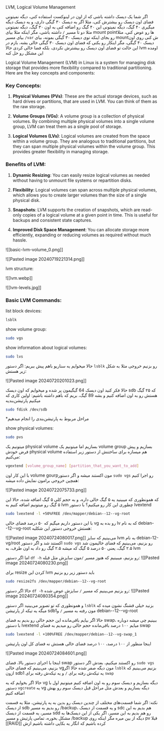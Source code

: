 LVM, Logical Volume Management

اگر شما یک دیسک داشته باشی که از اون در لینوکست استفاده کنی، دیگه نمیتونی فضای اون دیسک رو بیشترش کنی، مثلا اگر یه دیسک ۳۰ گیگی داری، و یه دیسک دیگه میگیری ۴۰ گیگ، دیگه نمیتونی این ۴۰ گیگ رو اضافه کنی به اون ۳۰ گیگ، دیگه نمیتونی مثلا دو تا مسیر `/` داشته باشی، مگر اینکه مثلا بیای mount pointها رو عوض کنی، مثلا بیای مسیر `/var` رو بجای اینکه توی دیسک ۳۰ گیگی بمونه، بیای mountش کنی روی اون دیسک ۴۰ گیگی، مگر اینکار رو بکنی که فضای اون دیسک ۳۰ گیگی خالی بشه، بازم در این حالت تو فضای اون دیسک رو بیشترش نکردی، بلکه فضا خالی کردی
حالا lvm اومده این مشکل رو حل کنه

Logical Volume Management (LVM) in Linux is a system for managing disk storage that provides more flexibility compared to traditional partitioning. Here are the key concepts and components:

### Key Concepts:

1. **Physical Volumes (PVs)**: These are the actual storage devices, such as hard drives or partitions, that are used in LVM. You can think of them as the raw storage.
    
2. **Volume Groups (VGs)**: A volume group is a collection of physical volumes. By combining multiple physical volumes into a single volume group, LVM can treat them as a single pool of storage.
    
3. **Logical Volumes (LVs)**: Logical volumes are created from the space within a volume group. They are analogous to traditional partitions, but they can span multiple physical volumes within the volume group. This provides greater flexibility in managing storage.
    

### Benefits of LVM:

1. **Dynamic Resizing**: You can easily resize logical volumes as needed without having to unmount file systems or repartition disks.
    
2. **Flexibility**: Logical volumes can span across multiple physical volumes, which allows you to create larger volumes than the size of a single physical disk.
    
3. **Snapshots**: LVM supports the creation of snapshots, which are read-only copies of a logical volume at a given point in time. This is useful for backups and consistent state captures.
    
4. **Improved Disk Space Management**: You can allocate storage more efficiently, expanding or reducing volumes as required without much hassle.

![[basic-lvm-volume_0.png]]


![[Pasted image 20240719221314.png]]


lvm structure:

![[lvm.webp]]

![[lvm-levels.jpg]]


### Basic LVM Commands:

list block devices:
```sh
lsblk
```

show volume group:
``` sh
sudo vgs
```

show information about logical volumes:
```sh
sudo lvs
```


حالا میخوایم یه سناریو باهم پیش ببریم:
اگر دستور `lsblk` رو بزنیم خروجی مثلا به شکل زیر هستش:

![[Pasted image 20240720201023.png]]

حالا فکر کنید اون دیسک 64 گیگیمون پر شده و میخوایم که اون دیسک sdb که ۲۵ گیگ هستش رو به اون اضافه کنیم و بشه 89 گیگ، بریم که باهم داشته باشیم:
اولین کاری که میکنیم پارتیشن‌بندیه
```sh
sudo fdisk /dev/sdb
```
*مراحل مربوط به پارتیشن‌بندی را انجام میدهیم


show physical volumes:
```sh
sudo pvs
```

میتونیم یک physical volume بسازیم
اما میتونیم یک volume group بسازیم و پیش فرض خودش physical volume هم میسازه
برای ساختنش از دستور زیر استفاده می‌کنیم:
```sh
vgextend [volume_group_name] [partition_that_you_want_to_add]
```

با این کار اون volume gourpمون اکستند میشه و اگر دستور `sudo vgs` رو اجرا کنیم همچین خروجی برامون نمایش داده میشه:

![[Pasted image 20240722075733.png]]

که همونطوری که میبینید یه ۵ گیگ خالی داره، و به حجم کلی ۵ گیگ اضافه شده، حالا این ۵ گیگ رو میتونیم اضافه کنیم به lvm
چطوری این کار رو میکنیم؟ با دستور lvextend

```sh
sudo lvextend -l +50%FREE /dev/mapper/debian--12--vg-root
```

با این دستور داریم میگیم که ۵۰ درصد فضای خالی vg رو بده به lv که به نام debian--12--vg-root هستش
خروجی دستور این شکلیه:

![[Pasted image 20240724080017.png]]
می‌بینیم که سایز lvm به نام debian-12-vg/root اکستند شد و اگر دستور `sudo vgs` رو بزنیم، می‌بینیم که فضای خالیمون شد ۲.۵ گیگ، یعنی ۵۰ درصد ۵ گیگ که میشه ۲.۵ گیگ رو داد به اون طرف، به lvm

اما اگر دستور `df -h` رو بزنیم، میبینیم که هنوز مسیر `/`مون سایزش مثل قبله:
![[Pasted image 20240724080230.png]]

برای resize کردن این lvm باید دستور زیر رو بزنیم
```sh
sudo resize2fs /dev/mapper/debian--12--vg-root
```

حالا اگر دستور `df -h` رو بزنیم می‌بینیم که مسیر `/` سایزش عوض شده:
![[Pasted image 20240724080354.png]]

و همونطوری که تو تصویر می‌بینید اگر دستور `lsblk` بزنید خیلی قشنگ نشون میده که میگه یه تیکه از پارتیشن sdb1مون رفته به مسیر `/` و debian--12--vg-root

حالا اگر بیایم باقی‌مانده این حجم خالی رو بدیم به فضای swap، ببینیم چی میشه
دوباره با دستور lvextend میایم ۱۰۰ درصد باقی‌مانده حجم خالی رو میدیم به فضای swap
```sh
sudo lvextend -l +100%FREE /dev/mapper/debian--12--vg-swap_1
```
اینجا منظور از ۱۰۰ درصد، ۱۰۰ درصد فضای خالی هستش نه فضای کل اون پارتیشن

![[Pasted image 20240724084601.png]]

اینجا با اجرای دستور بالا، فضای swap رو اکستند میکنیم، بعدش اگر دستور `sudo vgs` بزنیم، می‌بینیم که فضای خالی vgمون دیگه صفر شده
حالا اگر `lsblk` بزنیم می‌بینیم که ازون sdb1 یه تیکه‌ش رفته برای `/` و یه تیکه‌ش رفته برای `swap`


حالا اگر بخوایم که یه vg دیگه بسازیم و دیسک سوم رو به اون اضافه کنیم میتونیم اول با دستور `vgcreate` یه vg دیگه بسازیم و بعدش مثل مراحل قبل دیسک سوم رو بهش اضافه کنیم


نکته: اگر شما قسمت‌های مختلف از چندین دیسک رو بدین به یه پارتیشن، مثلا یه قسمت از دیسک sdb رو بدیم به مسیر /backup، و یه قسمت از دیسک sdc هم بدیم به این مسیر، یه قسمت از دیسک sdd رو هم بدیم به این مسیر، اگر یکی از این دیسک‌ها به مشکل بخوره، تمامی پارتیش و مسیر /backup دیگه از بین میره مگر اینکه روی pv قبلا [[RAID]] کرده باشیم که انگار یه بکاپی داشته باشیم ازش


